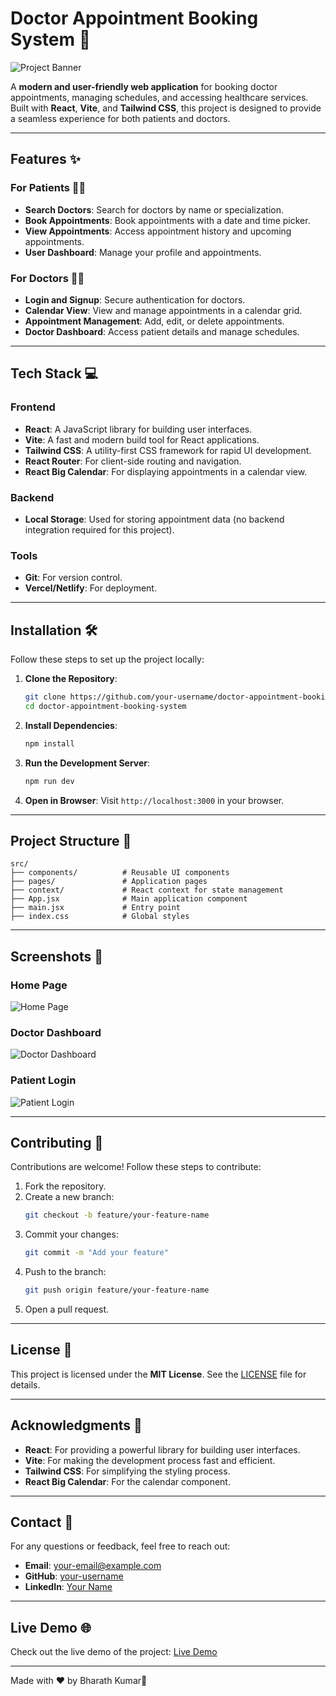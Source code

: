 
# **Doctor Appointment Booking System** 🏥

![Project Banner](https://via.placeholder.com/1200x400) <!-- Add a banner image here -->

A **modern and user-friendly web application** for booking doctor appointments, managing schedules, and accessing healthcare services. Built with **React**, **Vite**, and **Tailwind CSS**, this project is designed to provide a seamless experience for both patients and doctors.

---

## **Features** ✨

### **For Patients** 👩‍⚕️
- **Search Doctors**: Search for doctors by name or specialization.
- **Book Appointments**: Book appointments with a date and time picker.
- **View Appointments**: Access appointment history and upcoming appointments.
- **User Dashboard**: Manage your profile and appointments.

### **For Doctors** 👨‍⚕️
- **Login and Signup**: Secure authentication for doctors.
- **Calendar View**: View and manage appointments in a calendar grid.
- **Appointment Management**: Add, edit, or delete appointments.
- **Doctor Dashboard**: Access patient details and manage schedules.

---

## **Tech Stack** 💻

### **Frontend**
- **React**: A JavaScript library for building user interfaces.
- **Vite**: A fast and modern build tool for React applications.
- **Tailwind CSS**: A utility-first CSS framework for rapid UI development.
- **React Router**: For client-side routing and navigation.
- **React Big Calendar**: For displaying appointments in a calendar view.

### **Backend**
- **Local Storage**: Used for storing appointment data (no backend integration required for this project).

### **Tools**
- **Git**: For version control.
- **Vercel/Netlify**: For deployment.

---

## **Installation** 🛠️

Follow these steps to set up the project locally:

1. **Clone the Repository**:
   ```bash
   git clone https://github.com/your-username/doctor-appointment-booking-system.git
   cd doctor-appointment-booking-system
   ```

2. **Install Dependencies**:
   ```bash
   npm install
   ```

3. **Run the Development Server**:
   ```bash
   npm run dev
   ```

4. **Open in Browser**:
   Visit `http://localhost:3000` in your browser.

---

## **Project Structure** 📂

```
src/
├── components/          # Reusable UI components
├── pages/               # Application pages
├── context/             # React context for state management
├── App.jsx              # Main application component
├── main.jsx             # Entry point
├── index.css            # Global styles
```

---

## **Screenshots** 📸

### **Home Page**
![Home Page](https://via.placeholder.com/600x400) <!-- Add screenshot -->

### **Doctor Dashboard**
![Doctor Dashboard](https://via.placeholder.com/600x400) <!-- Add screenshot -->

### **Patient Login**
![Patient Login](https://via.placeholder.com/600x400) <!-- Add screenshot -->

---

## **Contributing** 🤝

Contributions are welcome! Follow these steps to contribute:

1. Fork the repository.
2. Create a new branch:
   ```bash
   git checkout -b feature/your-feature-name
   ```
3. Commit your changes:
   ```bash
   git commit -m "Add your feature"
   ```
4. Push to the branch:
   ```bash
   git push origin feature/your-feature-name
   ```
5. Open a pull request.

---

## **License** 📜

This project is licensed under the **MIT License**. See the [LICENSE](LICENSE) file for details.

---

## **Acknowledgments** 🙏

- **React**: For providing a powerful library for building user interfaces.
- **Vite**: For making the development process fast and efficient.
- **Tailwind CSS**: For simplifying the styling process.
- **React Big Calendar**: For the calendar component.

---

## **Contact** 📧

For any questions or feedback, feel free to reach out:

- **Email**: your-email@example.com
- **GitHub**: [your-username](https://github.com/your-username)
- **LinkedIn**: [Your Name](https://linkedin.com/in/your-profile)

---

## **Live Demo** 🌐

Check out the live demo of the project: [Live Demo](https://your-demo-link.com)

---

Made with ❤️ by Bharath Kumar🚀
